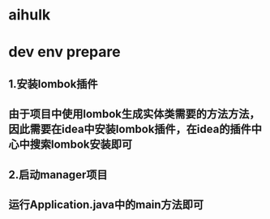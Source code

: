 # aihulk

# dev env prepare
## 1.安装lombok插件
## 由于项目中使用lombok生成实体类需要的方法方法，因此需要在idea中安装lombok插件，在idea的插件中心中搜索lombok安装即可
## 2.启动manager项目
## 运行Application.java中的main方法即可
